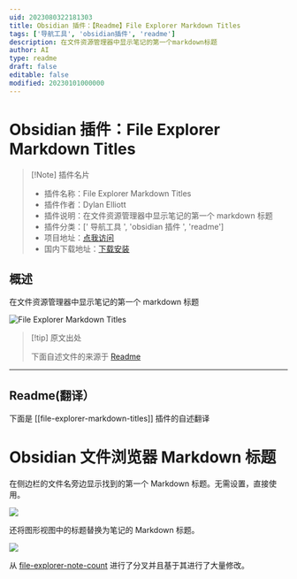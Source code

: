 ```yaml
---
uid: 2023080322181303
title: Obsidian 插件：【Readme】File Explorer Markdown Titles
tags: ['导航工具', 'obsidian插件', 'readme']
description: 在文件资源管理器中显示笔记的第一个markdown标题
author: AI
type: readme
draft: false
editable: false
modified: 20230101000000
---
```


# Obsidian 插件：File Explorer Markdown Titles

> [!Note] 插件名片
> - 插件名称：File Explorer Markdown Titles
> - 插件作者：Dylan Elliott
> - 插件说明：在文件资源管理器中显示笔记的第一个 markdown 标题
> - 插件分类：[' 导航工具 ', 'obsidian 插件 ', 'readme']
> - 项目地址：[点我访问](https://github.com/Dyldog/file-explorer-markdown-titles)
> - 国内下载地址：[下载安装](https://pkmer.cn/products/plugin/pluginMarket/?file-explorer-markdown-titles)

## 概述

在文件资源管理器中显示笔记的第一个 markdown 标题

![File Explorer Markdown Titles](https://cdn.pkmer.cn/covers/file-explorer-markdown-titles.png!pkmer)

> [!tip] 原文出处
>
>下面自述文件的来源于 [Readme](https://ghproxy.net/https://raw.githubusercontent.com/Dyldog/file-explorer-markdown-titles/main/README.md)
>

---

## Readme(翻译）

下面是 [[file-explorer-markdown-titles]] 插件的自述翻译

# Obsidian 文件浏览器 Markdown 标题

在侧边栏的文件名旁边显示找到的第一个 Markdown 标题。无需设置，直接使用。

![](images/Sidebar.png)

还将图形视图中的标题替换为笔记的 Markdown 标题。

![](images/Graph.png)

从 [file-explorer-note-count](https://github.com/ozntel/file-explorer-note-count) 进行了分叉并且基于其进行了大量修改。

